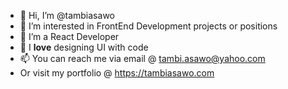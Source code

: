 - 👋 Hi, I’m @tambiasawo
- 👀 I’m interested in FrontEnd Development projects or positions 
- 🌱 I’m a React Developer
- 💞️ I <strong>love</strong> designing UI with code
- 📫 You can reach me via email @ tambi.asawo@yahoo.com
- Or visit my portfolio @ https://tambiasawo.com
<!---
tambiasawo/tambiasawo is a ✨ special ✨ repository because its `README.md` (this file) appears on your GitHub profile.
You can click the Preview link to take a look at your changes.
--->
